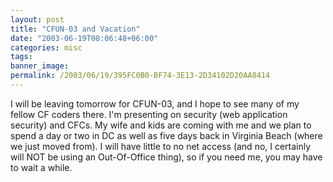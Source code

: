 ```yaml
---
layout: post
title: "CFUN-03 and Vacation"
date: "2003-06-19T08:06:48+06:00"
categories: misc 
tags: 
banner_image: 
permalink: /2003/06/19/395FC0B0-BF74-3E13-2D34102D20AA8414
---
```


I will be leaving tomorrow for CFUN-03, and I hope to see many of my fellow CF coders there. I'm presenting on security (web application security) and CFCs. My wife and kids are coming with me and we plan to spend a day or two in DC as well as five days back in Virginia Beach (where we just moved from). I will have little to no net access (and no, I certainly will NOT be using an Out-Of-Office thing), so if you need me, you may have to wait a while.